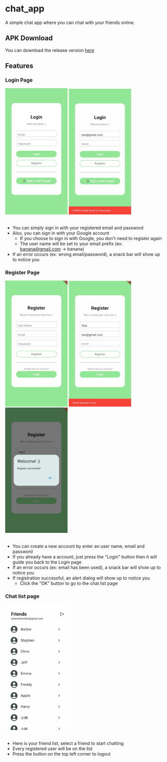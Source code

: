 # chat_app

A simple chat app where you can chat with your friends online.

## APK Download
You can download the release version [here](app-release.apk)

## Features

### Login Page

<div style="display:inline-block">
  <img src="image/Login_page.jpg" width="200"> <img src="image/Login_page_snack_bar.jpg" width="200">
</div>
<br/>
<br/>

- You can simply sign in with your registered email and password
- Also, you can sign in with your Google account
    - If you choose to sign in with Google, you don't need to register again 
    - The user name will be set to your email prefix (ex: banana@gmail.com -> banana)
- If an error occurs (ex: wrong email/password), a snack bar will show up to notice you

### Register Page

<div style="display:inline-block">
  <img src="image/Register_page.jpg" width="200"> <img src="image/Register_page_snack_bar.jpg" width="200"> <img src="image/Register_page_alert_dialog.jpg" width="200">
</div>
<br/>
<br/>

- You can create a new account by enter an user name, email and password
- If you already have a account, just press the "Login" button then it will guide you back to the Login page
- If an error occurs (ex: email has been used), a snack bar will show up to notice you
- If registration successful, an alert dialog will show up to notice you
    - Click the "OK" button to go to the chat list page

### Chat list page

<div style="display:inline-block">
  <img src="image/Chat_list_page.jpg" width="200">
</div>
<br/>
<br/>

- Here is your friend list, select a friend to start chatting
- Every registered user will be on the list
- Press the button on the top left corner to logout